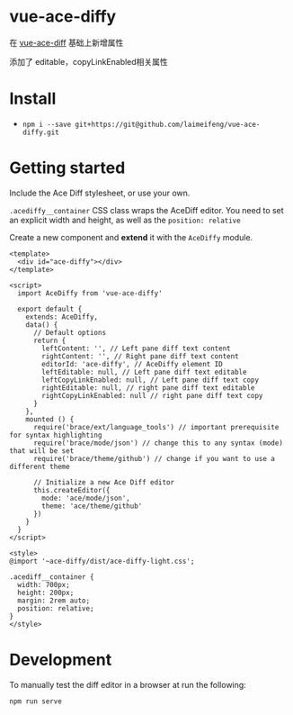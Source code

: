 # vue-ace-diffy
在 [vue-ace-diff](https://github.com/svilenkov/vue-ace-diffy) 基础上新增属性

添加了 editable，copyLinkEnabled相关属性

# Install

- `npm i --save git+https://git@github.com/laimeifeng/vue-ace-diffy.git`

# Getting started

Include the Ace Diff stylesheet, or use your own.

`.acediffy__container` CSS class wraps the AceDiff editor. You need to set an explicit width and height, as well as the `position: relative`

Create a new component and **extend** it with the `AceDiffy` module.

```vue
<template>
  <div id="ace-diffy"></div>
</template>

<script>
  import AceDiffy from 'vue-ace-diffy'

  export default {
    extends: AceDiffy,
    data() {
      // Default options
      return {
        leftContent: '', // Left pane diff text content
        rightContent: '', // Right pane diff text content
        editorId: 'ace-diffy', // AceDiffy element ID
        leftEditable: null, // Left pane diff text editable
        leftCopyLinkEnabled: null, // Left pane diff text copy
        rightEditable: null, // right pane diff text editable
        rightCopyLinkEnabled: null // right pane diff text copy
      }
    },
    mounted () {
      require('brace/ext/language_tools') // important prerequisite for syntax highlighting
      require('brace/mode/json') // change this to any syntax (mode) that will be set
      require('brace/theme/github') // change if you want to use a different theme

      // Initialize a new Ace Diff editor
      this.createEditor({
        mode: 'ace/mode/json',
        theme: 'ace/theme/github'
      })
    }
  }
</script>

<style>
@import '~ace-diffy/dist/ace-diffy-light.css';

.acediff__container {
  width: 700px;
  height: 200px;
  margin: 2rem auto;
  position: relative;
}
</style>
```

# Development

To manually test the diff editor in a browser at run the following:

```bash
npm run serve
```
